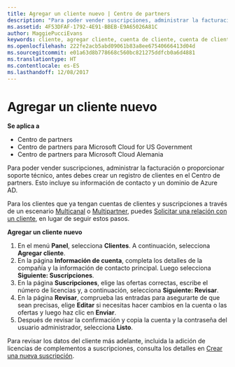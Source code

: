 ```yaml
---
title: Agregar un cliente nuevo | Centro de partners
description: "Para poder vender suscripciones, administrar la facturación o proporcionar soporte técnico, antes debes crear un registro de clientes en el Centro de partners. Esto incluye su información de contacto y un dominio de Azure AD."
ms.assetid: 4F53DFAF-1792-4E91-BBEB-E9A65026A81C
author: MaggiePucciEvans
keywords: cliente, agregar cliente, cuenta de cliente, cuenta de cliente en el Centro de partners, clientes, agregar clientes, crear cuenta de cliente
ms.openlocfilehash: 222fe2acb5abd09061b83a8ee67540666413d04d
ms.sourcegitcommit: e01a63d8b778668c560bc821275ddfcb0a6d4881
ms.translationtype: HT
ms.contentlocale: es-ES
ms.lasthandoff: 12/08/2017
---
```

# <a name="add-a-new-customer"></a>Agregar un cliente nuevo

**Se aplica a**

-  Centro de partners
-  Centro de partners para Microsoft Cloud for US Government
-  Centro de partners para Microsoft Cloud Alemania


Para poder vender suscripciones, administrar la facturación o proporcionar soporte técnico, antes debes crear un registro de clientes en el Centro de partners. Esto incluye su información de contacto y un dominio de Azure AD.

Para los clientes que ya tengan cuentas de clientes y suscripciones a través de un escenario [Multicanal](multichannel.md) o [Multipartner](multipartner.md), puedes [Solicitar una relación con un cliente](request-a-relationship-with-a-customer.md), en lugar de seguir estos pasos.

**Agregar un cliente nuevo**

1.  En el menú **Panel**, selecciona **Clientes**. A continuación, selecciona **Agregar cliente**.
2.  En la página **Información de cuenta**, completa los detalles de la compañía y la información de contacto principal. Luego selecciona **Siguiente: Suscripciones**.
3.  En la página **Suscripciones**, elige las ofertas correctas, escribe el número de licencias y, a continuación, selecciona **Siguiente: Revisar**.
4.  En la página **Revisar**, comprueba las entradas para asegurarte de que sean precisas, elige **Editar** si necesitas hacer cambios en la cuenta o las ofertas y luego haz clic en **Enviar**.
5.  Después de revisar la confirmación y copia la cuenta y la contraseña del usuario administrador, selecciona **Listo**.

Para revisar los datos del cliente más adelante, incluida la adición de licencias de complementos a suscripciones, consulta los detalles en [Crear una nueva suscripción](create-a-new-subscription.md).

 

 



